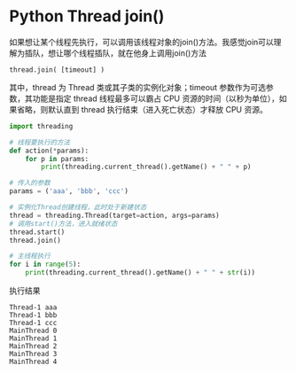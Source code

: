 # Python Thread join()
如果想让某个线程先执行，可以调用该线程对象的join()方法。我感觉join可以理解为插队，想让哪个线程插队，就在他身上调用join()方法
```
thread.join( [timeout] )
```
其中，thread 为 Thread 类或其子类的实例化对象；timeout 参数作为可选参数，其功能是指定 thread 线程最多可以霸占 CPU 资源的时间（以秒为单位），如果省略，则默认直到 thread 执行结束（进入死亡状态）才释放 CPU 资源。
```python
import threading

# 线程要执行的方法
def action(*params):
    for p in params:
        print(threading.current_thread().getName() + " " + p)

# 传入的参数
params = ('aaa', 'bbb', 'ccc')

# 实例化Thread创建线程，此时处于新建状态
thread = threading.Thread(target=action, args=params)
# 调用start()方法，进入就绪状态
thread.start()
thread.join()

# 主线程执行
for i in range(5):
    print(threading.current_thread().getName() + " " + str(i))
```
执行结果
```
Thread-1 aaa
Thread-1 bbb
Thread-1 ccc
MainThread 0
MainThread 1
MainThread 2
MainThread 3
MainThread 4

```